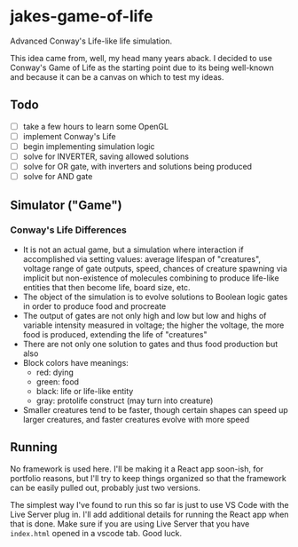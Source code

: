 # jakes-game-of-life
 Advanced Conway's Life-like life simulation.

This idea came from, well, my head many years aback. I decided to use Conway's Game of Life as the starting point due to its being well-known and because it can be a canvas on which to test my ideas.

## Todo

- [ ] take a few hours to learn some OpenGL
- [ ] implement Conway's Life 
- [ ] begin implementing simulation logic
- [ ] solve for INVERTER, saving allowed solutions
- [ ] solve for OR gate, with inverters and solutions being produced
- [ ] solve for AND gate

## Simulator ("Game")
### Conway's Life Differences
- It is not an actual game, but a simulation where interaction if accomplished via setting values: average lifespan of "creatures", voltage range of gate outputs, speed, chances of creature spawning via implicit but non-existence of molecules combining to produce life-like entities that then become life, board size, etc.
- The object of the simulation is to evolve solutions to Boolean logic gates in order to produce food and procreate
- The output of gates are not only high and low but low and highs of variable intensity measured in voltage; the higher the voltage, the more food is produced, extending the life of "creatures"
- There are not only one solution to gates and thus food production but also 
- Block colors have meanings: 
  - red:    dying
  - green:  food
  - black:  life or life-like entity
  - gray:   protolife construct (may turn into creature)
- Smaller creatures tend to be faster, though certain shapes can speed up larger creatures, and faster creatures evolve with more speed

## Running
No framework is used here. I'll be making it a React app soon-ish, for portfolio reasons, but I'll try to keep things organized so that the framework can be easily pulled out, probably just two versions.

The simplest way I've found to run this so far is just to use VS Code with the Live Server plug in. I'll add additional details for running the React app when that is done. Make sure if you are using Live Server that you have `index.html` opened in a vscode tab. Good luck.